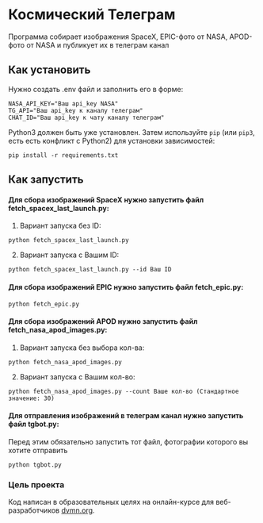 # Космический Телеграм

Программа собирает изображения SpaceX, EPIC-фото от NASA, APOD-фото от NASA и публикует их в телеграм канал 

## Как установить

Нужно создать .env файл и заполнить его в форме:
```
NASA_API_KEY="Ваш api_key NASA"
TG_API="Ваш api_key к каналу телеграм"
CHAT_ID="Ваш api_key к чату каналу телеграм"
```

Python3 должен быть уже установлен. 
Затем используйте `pip` (или `pip3`, есть есть конфликт с Python2) для установки зависимостей:
```
pip install -r requirements.txt
```

## Как запустить
#### Для сбора изображений SpaceX нужно запустить файл fetch_spacex_last_launch.py:
1. Вариант запуска без ID:
```
python fetch_spacex_last_launch.py
```
2. Вариант запуска с Вашим ID:
```
python fetch_spacex_last_launch.py --id Ваш ID
```
#### Для сбора изображений EPIC нужно запустить файл fetch_epic.py:
```
python fetch_epic.py 
```

#### Для сбора изображений APOD нужно запустить файл fetch_nasa_apod_images.py:
1. Вариант запуска без выбора кол-ва:
```
python fetch_nasa_apod_images.py
```
2. Вариант запуска с Вашим кол-во:
```
python fetch_nasa_apod_images.py --count Ваше кол-во (Стандартное значение: 30)
```
#### Для отправления изображений в телеграм канал нужно запустить файл tgbot.py:
Перед этим обязательно запустить тот файл, фотографии которого вы хотите отправить
```
python tgbot.py
```

### Цель проекта

Код написан в образовательных целях на онлайн-курсе для веб-разработчиков [dvmn.org](https://dvmn.org/).